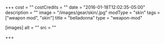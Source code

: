 +++
cost = ""
costCredits = ""
date = "2016-01-18T12:02:35-05:00"
description = ""
image = "/images/gear/skin/.jpg"
modType = "skin"
tags = ["weapon mod", "skin"]
title = "belladonna"
type = "weapon-mod"

[images]
  alt = ""
  src = ""

+++

